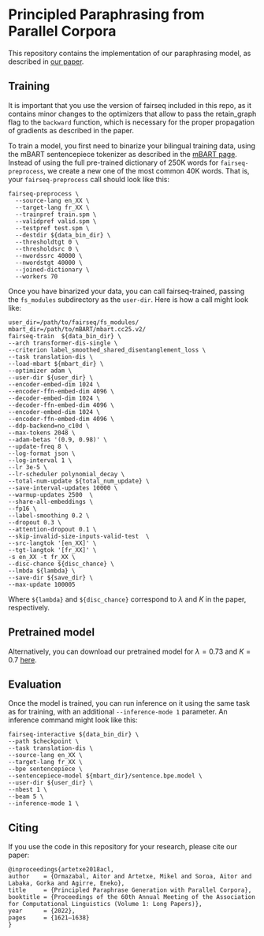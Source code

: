 # Principled Paraphrasing from Parallel Corpora

This repository contains the implementation of our paraphrasing model, as described in [our paper](https://aclanthology.org/2022.acl-long.114.pdf).

## Training

It is important that you use the version of fairseq included in this repo, as it contains minor changes to the optimizers that allow to pass the retain_graph flag to the `backward` function, which is necessary for the proper propagation of gradients as described in the paper.

To train a model, you first need to binarize your bilingual training data, using the mBART sentencepiece tokenizer as described in the [mBART page](https://github.com/facebookresearch/fairseq/blob/main/examples/mbart/README.md). Instead of using the full pre-trained dictionary of 250K words for `fairseq-preprocess`, we create a new one of the most common 40K words. That is, your `fairseq-preprocess` call should look like this:

```
fairseq-preprocess \
  --source-lang en_XX \
  --target-lang fr_XX \
  --trainpref train.spm \
  --validpref valid.spm \
  --testpref test.spm \
  --destdir ${data_bin_dir} \
  --thresholdtgt 0 \
  --thresholdsrc 0 \
  --nwordssrc 40000 \
  --nwordstgt 40000 \
  --joined-dictionary \
  --workers 70 
  ```
  
  Once you have binarized your data, you can call fairseq-trained, passing the `fs_modules` subdirectory as the `user-dir`. Here is how a call might look like:
  
  ```
  user_dir=/path/to/fairseq/fs_modules/
  mbart_dir=/path/to/mBART/mbart.cc25.v2/
  fairseq-train  ${data_bin_dir} \
  --arch transformer-dis-single \
  --criterion label_smoothed_shared_disentanglement_loss \
  --task translation-dis \
  --load-mbart ${mbart_dir} \
  --optimizer adam \
  --user-dir ${user_dir} \
  --encoder-embed-dim 1024 \
  --encoder-ffn-embed-dim 4096 \
  --decoder-embed-dim 1024 \
  --decoder-ffn-embed-dim 4096 \
  --encoder-embed-dim 1024 \
  --encoder-ffn-embed-dim 4096 \
  --ddp-backend=no_c10d \
  --max-tokens 2048 \
  --adam-betas '(0.9, 0.98)' \
  --update-freq 8 \
  --log-format json \
  --log-interval 1 \
  --lr 3e-5 \
  --lr-scheduler polynomial_decay \
  --total-num-update ${total_num_update} \
  --save-interval-updates 10000 \
  --warmup-updates 2500  \
  --share-all-embeddings \
  --fp16 \
  --label-smoothing 0.2 \
  --dropout 0.3 \
  --attention-dropout 0.1 \
  --skip-invalid-size-inputs-valid-test  \
  --src-langtok '[en_XX]' \
  --tgt-langtok '[fr_XX]' \
  -s en_XX -t fr_XX \
  --disc-chance ${disc_chance} \
  --lmbda ${lambda} \
  --save-dir ${save_dir} \
  --max-update 100005
  ```
  
  Where `${lambda}` and `${disc_chance}` correspond to $\lambda$ and $K$ in the paper, respectively.
  
  ## Pretrained model
  Alternatively, you can download our pretrained model for $\lambda=0.73$ and $K=0.7$ [here](todo).
  
  ## Evaluation
  
  Once the model is trained, you can run inference on it using the same task as for training, with an additional `--inference-mode 1` parameter. An inference command might look like this:
  
  ```
  fairseq-interactive ${data_bin_dir} \
  --path $checkpoint \
  --task translation-dis \
  --source-lang en_XX \
  --target-lang fr_XX \
  --bpe sentencepiece \
  --sentencepiece-model ${mbart_dir}/sentence.bpe.model \
  --user-dir ${user_dir} \
  --nbest 1 \
  --beam 5 \
  --inference-mode 1 \
  ```
  
  ## Citing
  
  If you use the code in this repository for your research, please cite our paper:
  ```
  @inproceedings{artetxe2018acl,
  author    = {Ormazabal, Aitor and Artetxe, Mikel and Soroa, Aitor and Labaka, Gorka and Agirre, Eneko},
  title     = {Principled Paraphrase Generation with Parallel Corpora},
  booktitle = {Proceedings of the 60th Annual Meeting of the Association for Computational Linguistics (Volume 1: Long Papers)},
  year      = {2022},
  pages     = {1621–1638}
  }
  ```
